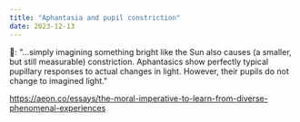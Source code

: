 ```yaml
---
title: "Aphantasia and pupil constriction"
date: 2023-12-13
---
```


🤯: "...simply imagining something bright like the Sun also causes (a smaller, but still measurable) constriction. Aphantasics show perfectly typical pupillary responses to actual changes in light. However, their pupils do not change to imagined light."

<!--more-->

https://aeon.co/essays/the-moral-imperative-to-learn-from-diverse-phenomenal-experiences